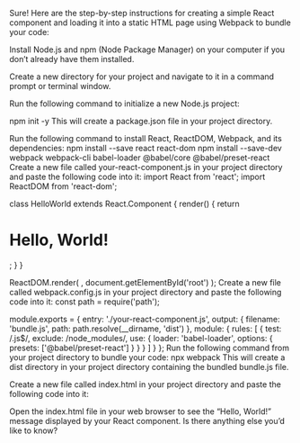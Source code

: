 Sure! Here are the step-by-step instructions for creating a simple React component and loading it into a static HTML page using Webpack to bundle your code:

Install Node.js and npm (Node Package Manager) on your computer if you don’t already have them installed.

Create a new directory for your project and navigate to it in a command prompt or terminal window.

Run the following command to initialize a new Node.js project:

npm init -y
This will create a package.json file in your project directory.

Run the following command to install React, ReactDOM, Webpack, and its dependencies:
npm install --save react react-dom
npm install --save-dev webpack webpack-cli babel-loader @babel/core @babel/preset-react
Create a new file called your-react-component.js in your project directory and paste the following code into it:
import React from 'react';
import ReactDOM from 'react-dom';

class HelloWorld extends React.Component {
  render() {
    return <h1>Hello, World!</h1>;
  }
}

ReactDOM.render(
  <HelloWorld />,
  document.getElementById('root')
);
Create a new file called webpack.config.js in your project directory and paste the following code into it:
const path = require('path');

module.exports = {
  entry: './your-react-component.js',
  output: {
    filename: 'bundle.js',
    path: path.resolve(__dirname, 'dist')
  },
  module: {
    rules: [
      {
        test: /\.js$/,
        exclude: /node_modules/,
        use: {
          loader: 'babel-loader',
          options: {
            presets: ['@babel/preset-react']
          }
        }
      }
    ]
  }
};
Run the following command from your project directory to bundle your code:
npx webpack
This will create a dist directory in your project directory containing the bundled bundle.js file.

Create a new file called index.html in your project directory and paste the following code into it:
<!DOCTYPE html>
<html>
  <head>
    <title>React Example</title>
  </head>
  <body>
    <div id="root"></div>
    <script src="dist/bundle.js"></script>
  </body>
</html>
Open the index.html file in your web browser to see the “Hello, World!” message displayed by your React component.
Is there anything else you’d like to know?